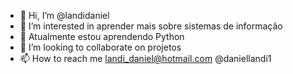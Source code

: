 - 👋 Hi, I’m @landidaniel
- 👀 I’m interested in  aprender mais sobre  sistemas de informação
- 🌱 Atualmente estou aprendendo Python
- 💞️ I’m looking to collaborate on  projetos 
- 📫 How to reach me  landi_daniel@hotmail.com  @daniellandi1

<!---
landidaniel/landidaniel is a ✨ special ✨ repository because its `README.md` (this file) appears on your GitHub profile.
You can click the Preview link to take a look at your changes.
--->
